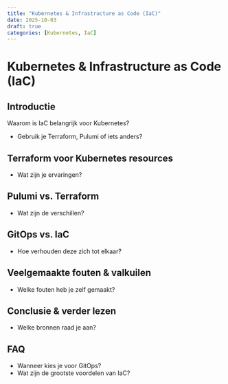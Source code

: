 ```yaml
---
title: "Kubernetes & Infrastructure as Code (IaC)"
date: 2025-10-03
draft: true
categories: [Kubernetes, IaC]
---
```


# Kubernetes & Infrastructure as Code (IaC)

## Introductie
Waarom is IaC belangrijk voor Kubernetes?
- Gebruik je Terraform, Pulumi of iets anders?

## Terraform voor Kubernetes resources
- Wat zijn je ervaringen?

## Pulumi vs. Terraform
- Wat zijn de verschillen?

## GitOps vs. IaC
- Hoe verhouden deze zich tot elkaar?

## Veelgemaakte fouten & valkuilen
- Welke fouten heb je zelf gemaakt?

## Conclusie & verder lezen
- Welke bronnen raad je aan?

## FAQ
- Wanneer kies je voor GitOps?
- Wat zijn de grootste voordelen van IaC?